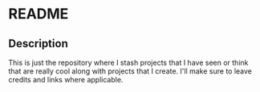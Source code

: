 # README

## Description
This is just the repository where I stash projects that I have seen or think that are really cool along with projects that I create. I'll make sure to leave credits and links where applicable.
